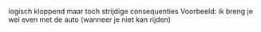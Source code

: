 logisch kloppend maar toch strijdige consequenties Voorbeeld: ik breng je wel even met de auto (wanneer je niet kan rijden)